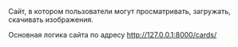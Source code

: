 Сайт, в котором пользователи могут просматривать, загружать, скачивать изображения.

Основная логика сайта по адресу http://127.0.0.1:8000/cards/